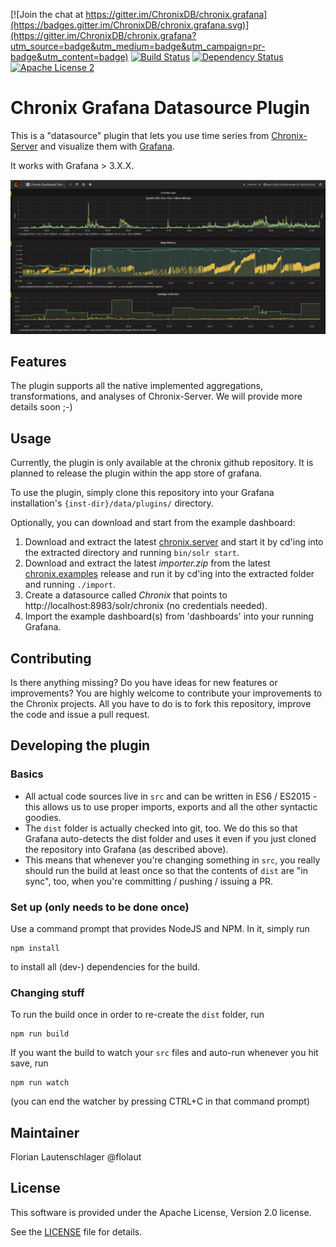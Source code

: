 [![Join the chat at https://gitter.im/ChronixDB/chronix.grafana](https://badges.gitter.im/ChronixDB/chronix.grafana.svg)](https://gitter.im/ChronixDB/chronix.grafana?utm_source=badge&utm_medium=badge&utm_campaign=pr-badge&utm_content=badge)
[![Build Status](https://travis-ci.org/ChronixDB/chronix.grafana.svg?branch=master)](https://travis-ci.org/ChronixDB/chronix.grafana)
[![Dependency Status](https://dependencyci.com/github/ChronixDB/chronix.grafana/badge)](https://dependencyci.com/github/ChronixDB/chronix.grafana)
[![Apache License 2](http://img.shields.io/badge/license-ASF2-blue.svg)](LICENSE)

# Chronix Grafana Datasource Plugin

This is a "datasource" plugin that lets you use time series from [Chronix-Server](https://github.com/ChronixDB/chronix.server)
and visualize them with [Grafana](https://grafana.net/). 

It works with Grafana > 3.X.X.

![Chronix-Grafana-Integration](img/screenshot.png)

## Features

The plugin supports all the native implemented aggregations, transformations, and analyses of Chronix-Server.
We will provide more details soon ;-)

## Usage

Currently, the plugin is only available at the chronix github repository. It is planned to release the plugin within 
the app store of grafana.

To use the plugin, simply clone this repository into your Grafana installation's `{inst-dir}/data/plugins/` directory.

Optionally, you can download and start from the example dashboard:

1. Download and extract the latest [chronix.server](https://github.com/ChronixDB/chronix.server/releases/latest) and start it by cd'ing into the extracted directory and running `bin/solr start`.
2. Download and extract the latest *importer.zip* from the latest [chronix.examples](https://github.com/ChronixDB/chronix.examples/releases/latest) release and run it by cd'ing into the extracted folder and running `./import`.
3. Create a datasource called *Chronix* that points to http://localhost:8983/solr/chronix (no credentials needed).
4. Import the example dashboard(s) from 'dashboards' into your running Grafana.

## Contributing

Is there anything missing? Do you have ideas for new features or improvements? You are highly welcome to contribute
your improvements to the Chronix projects. All you have to do is to fork this repository, improve the code and issue a 
pull request.

## Developing the plugin

### Basics

* All actual code sources live in `src` and can be written in ES6 / ES2015 - this allows us to use proper imports,
exports and all the other syntactic goodies.
* The `dist` folder is actually checked into git, too. We do this so that Grafana auto-detects the dist folder and uses
it even if you just cloned the repository into Grafana (as described above).
* This means that whenever you're changing something in `src`, you really should run the build at least once so that the
contents of `dist` are "in sync", too, when you're committing / pushing / issuing a PR.

### Set up (only needs to be done once)

Use a command prompt that provides NodeJS and NPM. In it, simply run

    npm install

to install all (dev-) dependencies for the build.

### Changing stuff

To run the build once in order to re-create the `dist` folder, run

    npm run build

If you want the build to watch your `src` files and auto-run whenever you hit save, run

    npm run watch

(you can end the watcher by pressing CTRL+C in that command prompt)

## Maintainer

Florian Lautenschlager @flolaut

## License

This software is provided under the Apache License, Version 2.0 license.

See the [LICENSE](LICENSE) file for details.
